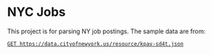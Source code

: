# NYC Jobs

This project is for parsing NY job postings.  The sample data are from:

[`GET https://data.cityofnewyork.us/resource/kpav-sd4t.json`](
      https://data.cityofnewyork.us/resource/kpav-sd4t.json)
